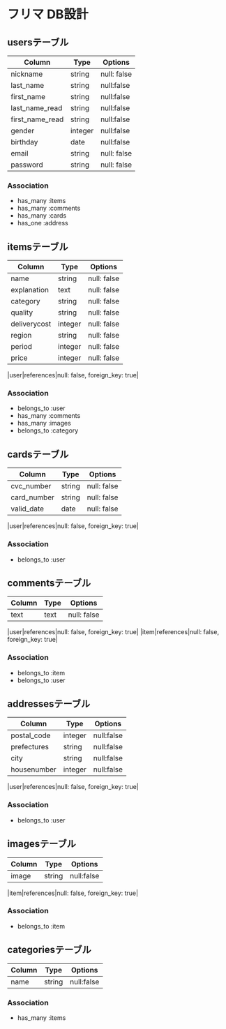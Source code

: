 # フリマ DB設計
## usersテーブル
|Column|Type|Options|
|------|----|-------|
|nickname|string|null: false|
|last_name|string|null:false|
|first_name|string|null:false|
|last_name_read|string|null:false|
|first_name_read|string|null:false|
|gender|integer|null:false|
|birthday|date|null:false|
|email|string|null: false|
|password|string|null: false|

### Association
- has_many :items
- has_many :comments
- has_many :cards
- has_one :address

## itemsテーブル
|Column|Type|Options|
|------|----|-------|
|name|string|null: false|
|explanation|text|null: false|
|category|string|null: false|
|quality|string|null: false|
|deliverycost|integer|null: false|
|region|string|null: false|
|period|integer|null: false|
|price|integer|null: false|

|user|references|null: false, foreign_key: true|

### Association
- belongs_to :user
- has_many :comments
- has_many :images
- belongs_to :category

## cardsテーブル
|Column|Type|Options|
|------|----|-------|
|cvc_number|string|null: false|
|card_number|string|null: false|
|valid_date|date|null: false|

|user|references|null: false, foreign_key: true|

### Association
- belongs_to :user

## commentsテーブル
|Column|Type|Options|
|------|----|-------|
|text|text|null: false|

|user|references|null: false, foreign_key: true|
|item|references|null: false, foreign_key: true|

### Association
- belongs_to :item
- belongs_to :user

## addressesテーブル
|Column|Type|Options|
|------|----|-------|
|postal_code|integer|null:false|
|prefectures|string|null:false|
|city|string|null:false|
|housenumber|integer|null:false|

|user|references|null: false, foreign_key: true|

### Association
- belongs_to :user

## imagesテーブル
|Column|Type|Options|
|------|----|-------|
|image|string|null:false|

|item|references|null: false, foreign_key: true|

### Association
- belongs_to :item

## categoriesテーブル
|Column|Type|Options|
|------|----|-------|
|name|string|null:false|

### Association
- has_many :items

